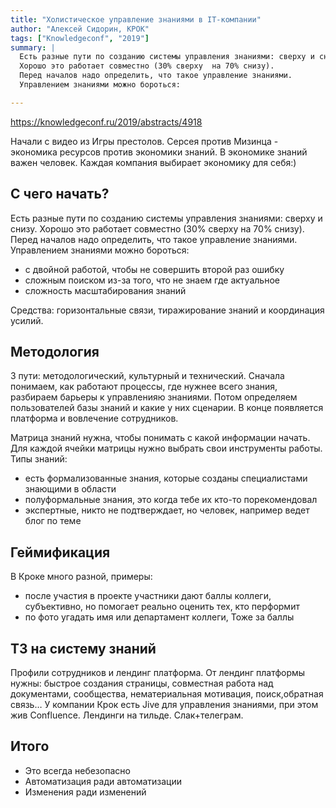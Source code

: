 ```yaml
---
title: "Холистическое управление знаниями в IТ-компании"
author: "Алексей Сидорин, КРОК"
tags: ["Knowledgeconf", "2019"]
summary: |
  Есть разные пути по созданию системы управления знаниями: сверху и снизу.
  Хорошо это работает совместно (30% сверху  на 70% снизу). 
  Перед началов надо определить, что такое управление знаниями. 
  Управлением знаниями можно бороться:

---
```


https://knowledgeconf.ru/2019/abstracts/4918

Начали с видео из Игры престолов.
Серсея против Мизинца - экономика ресурсов против экономики знаний. 
В экономике знаний важен человек.
Каждая компания выбирает экономику для себя:) 

## С чего начать?

Есть разные пути по созданию системы управления знаниями: сверху и снизу.
Хорошо это работает совместно (30% сверху  на 70% снизу). 
Перед началов надо определить, что такое управление знаниями. 
Управлением знаниями можно бороться:

* с двойной работой, чтобы не совершить второй раз ошибку 
* сложным поиском из-за того, что не знаем где актуальное
* сложность масштабирования знаний

Средства: горизонтальные связи, тиражирование знаний и координация усилий.

## Методология

3 пути: методологический, культурный и технический.
Сначала понимаем, как работают процессы, где нужнее всего знания, разбираем барьеры к управленияю знаниями. Потом определяем пользователей базы знаний и какие у них сценарии. В конце появляется платформа и вовлечение сотрудников.

Матрица знаний нужна, чтобы понимать с какой информации начать.
Для каждой ячейки матрицы нужно выбрать свои инструменты работы.
Типы знаний: 
* есть формализованные знания, которые созданы специалистами знающими в области
* полуформальные знания, это когда тебе их кто-то порекомендовал
* экспертные, никто не подтверждает, но человек, например ведет блог по теме

## Геймификация

В Кроке много разной, примеры:
* после участия в проекте участники дают баллы коллеги, субъективно, но помогает реально оценить тех, кто перформит
* по фото угадать имя или департамент коллеги, Тоже за баллы

## ТЗ на систему знаний

Профили сотрудников и лендинг платформа.
От лендинг платформы нужны: быстрое создания страницы, совместная работа над документами,
сообщества, нематериальная мотивация, поиск,обратная связь…
У компании Крок есть Jive для управления знаниями, при этом жив Confluence.
Лендинги на тильде. Слак+телеграм.

## Итого

* Это всегда небезопасно
* Автоматизация ради автоматизации
* Изменения ради изменений
